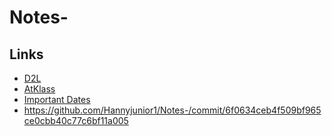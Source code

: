 # Notes-
## Links
- [D2L](https://learn.georgebrown.ca)
- [AtKlass](https://app.atklass.com)
- [Important Dates](https://www.georgebrown.ca/current-students/important-dates?term=27246&category=131)
- https://github.com/Hannyjunior1/Notes-/commit/6f0634ceb4f509bf965ce0cbb40c77c6bf11a005
  
